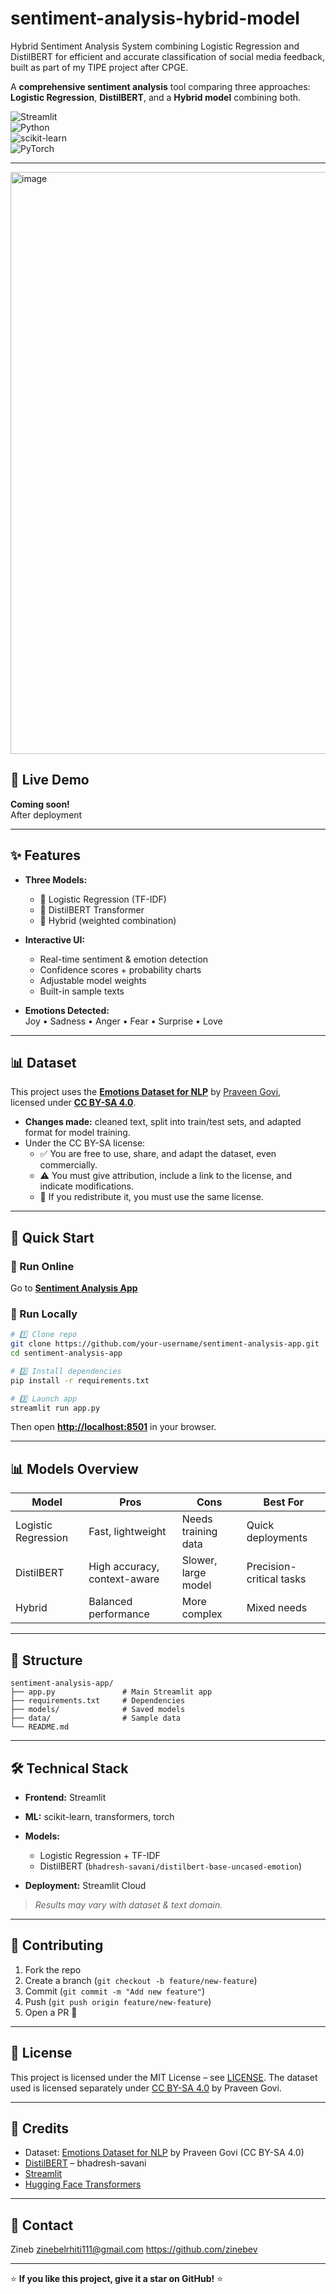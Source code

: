 # sentiment-analysis-hybrid-model
Hybrid Sentiment Analysis System combining Logistic Regression and DistilBERT for efficient and accurate classification of social media feedback, built as part of my TIPE project after CPGE.

A **comprehensive sentiment analysis** tool comparing three approaches: **Logistic Regression**, **DistilBERT**, and a **Hybrid model** combining both.

![Streamlit](https://img.shields.io/badge/Streamlit-FF4B4B?style=for-the-badge&logo=streamlit&logoColor=white)  
![Python](https://img.shields.io/badge/Python-3776AB?style=for-the-badge&logo=python&logoColor=white)  
![scikit-learn](https://img.shields.io/badge/scikit--learn-F7931E?style=for-the-badge&logo=scikit-learn&logoColor=white)  
![PyTorch](https://img.shields.io/badge/PyTorch-EE4C2C?style=for-the-badge&logo=pytorch&logoColor=white)  

---
<img width="1783" height="931" alt="image" src="https://github.com/user-attachments/assets/72625cc4-4d7f-43ba-b895-8fbd8a5678ac" />


## 🌟 Live Demo  
**Coming soon!**  
After deployment



---

## ✨ Features  

- **Three Models:**  
  - 🤖 Logistic Regression (TF-IDF)  
  - 🧠 DistilBERT Transformer  
  - 🔄 Hybrid (weighted combination)  

- **Interactive UI:**  
  - Real-time sentiment & emotion detection  
  - Confidence scores + probability charts  
  - Adjustable model weights  
  - Built-in sample texts  

- **Emotions Detected:**  
  Joy • Sadness • Anger • Fear • Surprise • Love  

---

## 📊 Dataset  

This project uses the **[Emotions Dataset for NLP](https://www.kaggle.com/datasets/praveengovi/emotions-dataset-for-nlp)** by [Praveen Govi](https://www.kaggle.com/praveengovi),  
licensed under **[CC BY-SA 4.0](https://creativecommons.org/licenses/by-sa/4.0/)**.  

- **Changes made:** cleaned text, split into train/test sets, and adapted format for model training.  
- Under the CC BY-SA license:  
  - ✅ You are free to use, share, and adapt the dataset, even commercially.  
  - ⚠️ You must give attribution, include a link to the license, and indicate modifications.  
  - 🔄 If you redistribute it, you must use the same license.  

---

## 🚀 Quick Start  

### 🔹 Run Online  
Go to **[Sentiment Analysis App](https://your-username-sentiment-analysis.streamlit.app)**  

### 🔹 Run Locally  
```bash
# 1️⃣ Clone repo
git clone https://github.com/your-username/sentiment-analysis-app.git
cd sentiment-analysis-app

# 2️⃣ Install dependencies
pip install -r requirements.txt

# 3️⃣ Launch app
streamlit run app.py
````

Then open **[http://localhost:8501](http://localhost:8501)** in your browser.

---

## 📊 Models Overview

| Model               | Pros                         | Cons                | Best For                 |
| ------------------- | ---------------------------- | ------------------- | ------------------------ |
| Logistic Regression | Fast, lightweight            | Needs training data | Quick deployments        |
| DistilBERT          | High accuracy, context-aware | Slower, large model | Precision-critical tasks |
| Hybrid              | Balanced performance         | More complex        | Mixed needs              |

---

## 📁 Structure

```
sentiment-analysis-app/
├── app.py               # Main Streamlit app
├── requirements.txt     # Dependencies
├── models/              # Saved models
├── data/                # Sample data
└── README.md
```

---

## 🛠️ Technical Stack

* **Frontend:** Streamlit
* **ML:** scikit-learn, transformers, torch
* **Models:**

  * Logistic Regression + TF-IDF
  * DistilBERT (`bhadresh-savani/distilbert-base-uncased-emotion`)
* **Deployment:** Streamlit Cloud


> *Results may vary with dataset & text domain.*

---

## 🤝 Contributing

1. Fork the repo
2. Create a branch (`git checkout -b feature/new-feature`)
3. Commit (`git commit -m "Add new feature"`)
4. Push (`git push origin feature/new-feature`)
5. Open a PR 🚀

---

## 📝 License

This project is licensed under the MIT License – see [LICENSE](LICENSE).
The dataset used is licensed separately under [CC BY-SA 4.0](https://creativecommons.org/licenses/by-sa/4.0/) by Praveen Govi.

---

## 🙏 Credits

* Dataset: [Emotions Dataset for NLP](https://www.kaggle.com/datasets/praveengovi/emotions-dataset-for-nlp) by Praveen Govi (CC BY-SA 4.0)
* [DistilBERT](https://huggingface.co/bhadresh-savani/distilbert-base-uncased-emotion) – bhadresh-savani
* [Streamlit](https://streamlit.io/)
* [Hugging Face Transformers](https://huggingface.co/transformers/)

---

## 📧 Contact
Zineb
zinebelrhiti111@gmail.com
https://github.com/zinebev

---

⭐ **If you like this project, give it a star on GitHub!** ⭐

